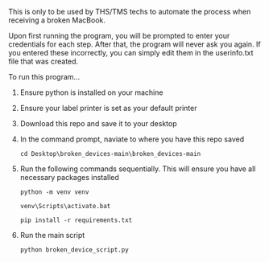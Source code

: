 This is only to be used by THS/TMS techs to automate the process when receiving a broken MacBook.

Upon first running the program, you will be prompted to enter your credentials for each step. After that, the program will never ask you again. If you entered these incorrectly, you can simply edit them in the userinfo.txt file that was created.

To run this program...
  1. Ensure python is installed on your machine
  2. Ensure your label printer is set as your default printer
  3. Download this repo and save it to your desktop
  4. In the command prompt, naviate to where you have this repo saved
     
       `cd Desktop\broken_devices-main\broken_devices-main`
  6. Run the following commands sequentially. This will ensure you have all necessary packages installed

       `python -m venv venv`
     
       `venv\Scripts\activate.bat`
     
       `pip install -r requirements.txt`
  7. Run the main script

       `python broken_device_script.py`
